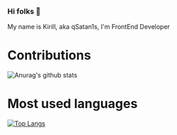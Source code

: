 ### Hi folks 👋
My name is Kirill, aka qSatan1s, I'm  FrontEnd Developer


# Contributions

![Anurag's github stats](https://github-readme-stats.vercel.app/api?qSatan1s=anuraghazra&show_icons=true&theme=radical)


# Most used languages

[![Top Langs](https://github-readme-stats.vercel.app/api/top-langs/?username=anuraghazra)](https://github.com/anuraghazra/github-readme-stats)

